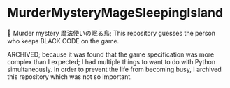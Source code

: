 MurderMysteryMageSleepingIsland
===

🎲 Murder mystery 魔法使いの眠る島; This repository guesses the person who keeps BLACK CODE on the game.

ARCHIVED; because it was found that the game specification was more complex than I expected; I had multiple things to want to do with Python simultaneously. In order to prevent the life from becoming busy, I archived this repository which was not so important.
